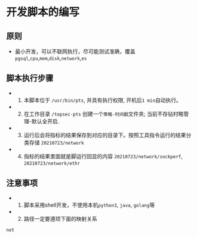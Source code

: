 # 开发脚本的编写
## 原则
- 最小开发，可以不联网执行，尽可能测试准确，覆盖`pgsql`,`cpu`,`mem`,`disk`,`network`,`es` 

## 脚本执行步骤
- 1. 本脚本位于 `/usr/bin/pts`, 并具有执行权限, 开机后`1 min`自动执行。 
- 2. 在工作目录 `/topsec-pts` 创建一个`策略-时间戳`文件夹; 当前不存钻村略管理-默认全开启. 
- 3. 运行后会将指标的结果保存到对应的目录下。按照工具指令运行的结果分类存储 `20210723/network`
- 4. 指标的结果里面就是脚运行回显的内容 `20210723/network/sockperf`, `20210723/network/ethr`

## 注意事项
- 1. 脚本采用shell开发，不使用本机`python3`, `java`, `golang`等
- 2. 路径一定要遵顼下面的映射关系


``` 
net

```
